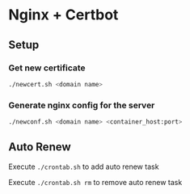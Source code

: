 # Nginx + Certbot

## Setup

### Get new certificate

```sh
./newcert.sh <domain name>
```

### Generate nginx config for the server

```sh
./newconf.sh <domain name> <container_host:port>
```

## Auto Renew

Execute `./crontab.sh` to add auto renew task

Execute `./crontab.sh rm` to remove auto renew task
